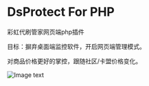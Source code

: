 # DsProtect For PHP
彩虹代刷管家网页端php插件

目标：摒弃桌面端监控软件，开启网页端管理模式。

对商品价格更好的掌控，跟随社区/卡盟价格变化。

![Image text](http://cdn.dkfirst.cn/QQ%E6%88%AA%E5%9B%BE20180408160753.png)